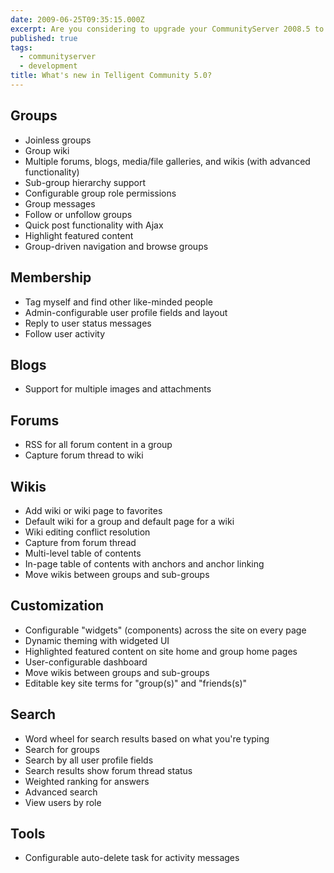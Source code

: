 ```yaml
---
date: 2009-06-25T09:35:15.000Z
excerpt: Are you considering to upgrade your CommunityServer 2008.5 to the newest edition 5.0, now dubbed Telligent Community? Here's a list of differences between the two versions.
published: true
tags:
  - communityserver
  - development
title: What's new in Telligent Community 5.0?
---
```

## Groups

*   Joinless groups
*   Group wiki
*   Multiple forums, blogs, media/file galleries, and wikis (with advanced functionality)
*   Sub-group hierarchy support
*   Configurable group role permissions
*   Group messages
*   Follow or unfollow groups
*   Quick post functionality with Ajax
*   Highlight featured content
*   Group-driven navigation and browse groups

## Membership

*   Tag myself and find other like-minded people
*   Admin-configurable user profile fields and layout
*   Reply to user status messages
*   Follow user activity

## Blogs

*   Support for multiple images and attachments

## Forums

*   RSS for all forum content in a group
*   Capture forum thread to wiki

## Wikis

*   Add wiki or wiki page to favorites
*   Default wiki for a group and default page for a wiki
*   Wiki editing conflict resolution
*   Capture from forum thread
*   Multi-level table of contents
*   In-page table of contents with anchors and anchor linking
*   Move wikis between groups and sub-groups

## Customization

*   Configurable "widgets" (components) across the site on every page
*   Dynamic theming with widgeted UI
*   Highlighted featured content on site home and group home pages
*   User-configurable dashboard
*   Move wikis between groups and sub-groups
*   Editable key site terms for "group(s)" and "friends(s)"

## Search

*   Word wheel for search results based on what you're typing
*   Search for groups
*   Search by all user profile fields
*   Search results show forum thread status
*   Weighted ranking for answers
*   Advanced search
*   View users by role

## Tools

*   Configurable auto-delete task for activity messages
